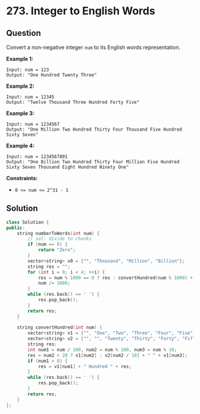 # 273. Integer to English Words

## Question

Convert a non-negative integer `num` to its English words representation.

**Example 1:**

```text
Input: num = 123
Output: "One Hundred Twenty Three"
```

**Example 2:**

```text
Input: num = 12345
Output: "Twelve Thousand Three Hundred Forty Five"
```

**Example 3:**

```text
Input: num = 1234567
Output: "One Million Two Hundred Thirty Four Thousand Five Hundred Sixty Seven"
```

**Example 4:**

```text
Input: num = 1234567891
Output: "One Billion Two Hundred Thirty Four Million Five Hundred Sixty Seven Thousand Eight Hundred Ninety One"
```

**Constraints:**

* `0 <= num <= 2^31 - 1`

## Solution

```cpp
class Solution {
public:
    string numberToWords(int num) {
        // sol: divide to chunks
        if (num == 0) {
            return "Zero";
        }
        vector<string> v0 = {"", "Thousand", "Million", "Billion"};
        string res = "";
        for (int i = 0; i < 4; ++i) {
            res = num % 1000 == 0 ? res : convertHundred(num % 1000) + " " + v0[i] + " " + res;
            num /= 1000;
        }
        while (res.back() == ' ') {
            res.pop_back();
        }
        return res;
    }
    
    string convertHundred(int num) {
        vector<string> v1 = {"", "One", "Two", "Three", "Four", "Five", "Six", "Seven", "Eight", "Nine", "Ten", "Eleven", "Twelve", "Thirteen", "Fourteen", "Fifteen", "Sixteen", "Seventeen", "Eighteen", "Nineteen"};
        vector<string> v2 = {"", "", "Twenty", "Thirty", "Forty", "Fifty", "Sixty", "Seventy", "Eighty", "Ninety"};
        string res;
        int num1 = num / 100, num2 = num % 100, num3 = num % 10;
        res = num2 < 20 ? v1[num2] : v2[num2 / 10] + " " + v1[num3];
        if (num1 > 0) {
            res = v1[num1] + " Hundred " + res;
        }
        while (res.back() == ' ') {
            res.pop_back();
        }
        return res;
    }
};
```

